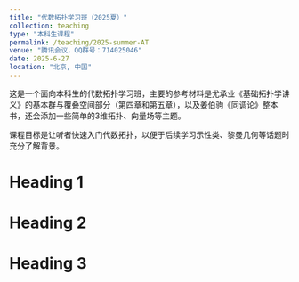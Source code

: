 ```yaml
---
title: "代数拓扑学习班（2025夏）"
collection: teaching
type: "本科生课程"
permalink: /teaching/2025-summer-AT
venue: "腾讯会议，QQ群号：714025046"
date: 2025-6-27
location: "北京, 中国"
---
```


这是一个面向本科生的代数拓扑学习班，主要的参考材料是尤承业《基础拓扑学讲义》的基本群与覆叠空间部分（第四章和第五章），以及姜伯驹《同调论》整本书，还会添加一些简单的3维拓扑、向量场等主题。

课程目标是让听者快速入门代数拓扑，以便于后续学习示性类、黎曼几何等话题时充分了解背景。

Heading 1
======

Heading 2
======

Heading 3
======
